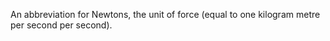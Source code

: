 An abbreviation for Newtons, the unit of force (equal to one kilogram
metre per second per second).
